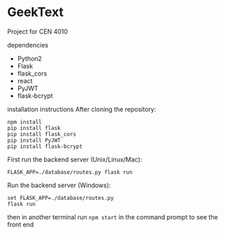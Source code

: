 # GeekText
Project for CEN 4010

dependencies
* Python2
* Flask
* flask_cors
* react
* PyJWT
* flask-bcrypt

installation instructions
After cloning the repository:
```
npm install
pip install flask
pip install flask_cors
pip install PyJWT
pip install flask-bcrypt
```
First run the backend server (Unix/Linux/Mac):
```
FLASK_APP=./database/routes.py flask run
```
Run the backend server (Windows):
```
set FLASK_APP=./database/routes.py
flask run
```
then in another terminal run ```npm start``` in the command prompt to see the front end
